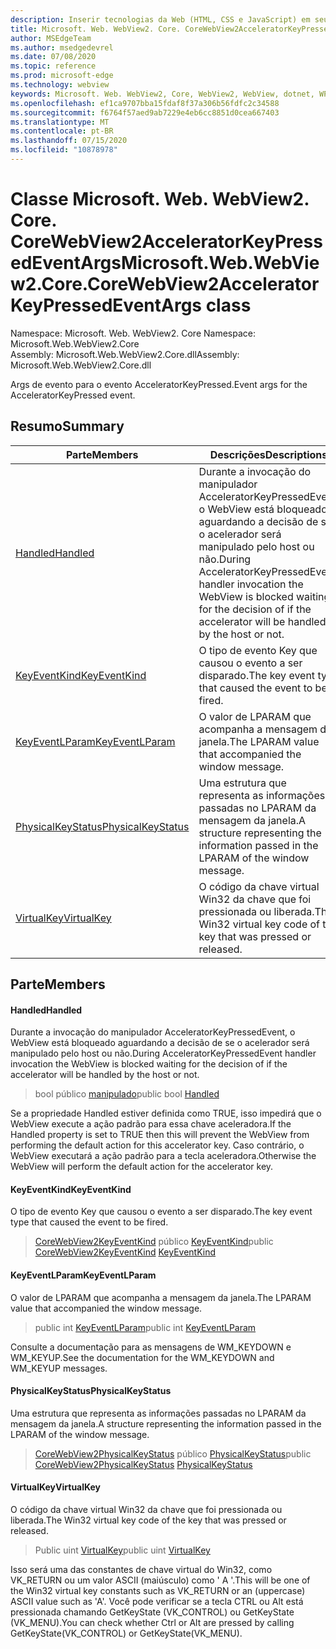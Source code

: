 ```yaml
---
description: Inserir tecnologias da Web (HTML, CSS e JavaScript) em seus aplicativos nativos com o controle WebView2 do Microsoft Edge
title: Microsoft. Web. WebView2. Core. CoreWebView2AcceleratorKeyPressedEventArgs
author: MSEdgeTeam
ms.author: msedgedevrel
ms.date: 07/08/2020
ms.topic: reference
ms.prod: microsoft-edge
ms.technology: webview
keywords: Microsoft. Web. WebView2, Core, WebView2, WebView, dotnet, WPF, WinForms, app, Edge, CoreWebView2, CoreWebView2Controller, controle do navegador, Edge HTML, Microsoft. Web. WebView2. Core. CoreWebView2AcceleratorKeyPressedEventArgs
ms.openlocfilehash: ef1ca9707bba15fdaf8f37a306b56fdfc2c34588
ms.sourcegitcommit: f6764f57aed9ab7229e4eb6cc8851d0cea667403
ms.translationtype: MT
ms.contentlocale: pt-BR
ms.lasthandoff: 07/15/2020
ms.locfileid: "10878978"
---
```

# <span data-ttu-id="c9ab2-104">Classe Microsoft. Web. WebView2. Core. CoreWebView2AcceleratorKeyPressedEventArgs</span><span class="sxs-lookup"><span data-stu-id="c9ab2-104">Microsoft.Web.WebView2.Core.CoreWebView2AcceleratorKeyPressedEventArgs class</span></span> 

<span data-ttu-id="c9ab2-105">Namespace: Microsoft. Web. WebView2. Core </span><span class="sxs-lookup"><span data-stu-id="c9ab2-105">Namespace: Microsoft.Web.WebView2.Core</span></span>\
<span data-ttu-id="c9ab2-106">Assembly: Microsoft.Web.WebView2.Core.dll</span><span class="sxs-lookup"><span data-stu-id="c9ab2-106">Assembly: Microsoft.Web.WebView2.Core.dll</span></span>

<span data-ttu-id="c9ab2-107">Args de evento para o evento AcceleratorKeyPressed.</span><span class="sxs-lookup"><span data-stu-id="c9ab2-107">Event args for the AcceleratorKeyPressed event.</span></span>

## <span data-ttu-id="c9ab2-108">Resumo</span><span class="sxs-lookup"><span data-stu-id="c9ab2-108">Summary</span></span>

 <span data-ttu-id="c9ab2-109">Parte</span><span class="sxs-lookup"><span data-stu-id="c9ab2-109">Members</span></span>                        | <span data-ttu-id="c9ab2-110">Descrições</span><span class="sxs-lookup"><span data-stu-id="c9ab2-110">Descriptions</span></span>
--------------------------------|---------------------------------------------
[<span data-ttu-id="c9ab2-111">Handled</span><span class="sxs-lookup"><span data-stu-id="c9ab2-111">Handled</span></span>](#handled) | <span data-ttu-id="c9ab2-112">Durante a invocação do manipulador AcceleratorKeyPressedEvent, o WebView está bloqueado aguardando a decisão de se o acelerador será manipulado pelo host ou não.</span><span class="sxs-lookup"><span data-stu-id="c9ab2-112">During AcceleratorKeyPressedEvent handler invocation the WebView is blocked waiting for the decision of if the accelerator will be handled by the host or not.</span></span>
[<span data-ttu-id="c9ab2-113">KeyEventKind</span><span class="sxs-lookup"><span data-stu-id="c9ab2-113">KeyEventKind</span></span>](#keyeventkind) | <span data-ttu-id="c9ab2-114">O tipo de evento Key que causou o evento a ser disparado.</span><span class="sxs-lookup"><span data-stu-id="c9ab2-114">The key event type that caused the event to be fired.</span></span>
[<span data-ttu-id="c9ab2-115">KeyEventLParam</span><span class="sxs-lookup"><span data-stu-id="c9ab2-115">KeyEventLParam</span></span>](#keyeventlparam) | <span data-ttu-id="c9ab2-116">O valor de LPARAM que acompanha a mensagem da janela.</span><span class="sxs-lookup"><span data-stu-id="c9ab2-116">The LPARAM value that accompanied the window message.</span></span>
[<span data-ttu-id="c9ab2-117">PhysicalKeyStatus</span><span class="sxs-lookup"><span data-stu-id="c9ab2-117">PhysicalKeyStatus</span></span>](#physicalkeystatus) | <span data-ttu-id="c9ab2-118">Uma estrutura que representa as informações passadas no LPARAM da mensagem da janela.</span><span class="sxs-lookup"><span data-stu-id="c9ab2-118">A structure representing the information passed in the LPARAM of the window message.</span></span>
[<span data-ttu-id="c9ab2-119">VirtualKey</span><span class="sxs-lookup"><span data-stu-id="c9ab2-119">VirtualKey</span></span>](#virtualkey) | <span data-ttu-id="c9ab2-120">O código da chave virtual Win32 da chave que foi pressionada ou liberada.</span><span class="sxs-lookup"><span data-stu-id="c9ab2-120">The Win32 virtual key code of the key that was pressed or released.</span></span>

## <span data-ttu-id="c9ab2-121">Parte</span><span class="sxs-lookup"><span data-stu-id="c9ab2-121">Members</span></span>

#### <span data-ttu-id="c9ab2-122">Handled</span><span class="sxs-lookup"><span data-stu-id="c9ab2-122">Handled</span></span> 

<span data-ttu-id="c9ab2-123">Durante a invocação do manipulador AcceleratorKeyPressedEvent, o WebView está bloqueado aguardando a decisão de se o acelerador será manipulado pelo host ou não.</span><span class="sxs-lookup"><span data-stu-id="c9ab2-123">During AcceleratorKeyPressedEvent handler invocation the WebView is blocked waiting for the decision of if the accelerator will be handled by the host or not.</span></span>

> <span data-ttu-id="c9ab2-124">bool público [manipulado](#handled)</span><span class="sxs-lookup"><span data-stu-id="c9ab2-124">public bool [Handled](#handled)</span></span>

<span data-ttu-id="c9ab2-125">Se a propriedade Handled estiver definida como TRUE, isso impedirá que o WebView execute a ação padrão para essa chave aceleradora.</span><span class="sxs-lookup"><span data-stu-id="c9ab2-125">If the Handled property is set to TRUE then this will prevent the WebView from performing the default action for this accelerator key.</span></span> <span data-ttu-id="c9ab2-126">Caso contrário, o WebView executará a ação padrão para a tecla aceleradora.</span><span class="sxs-lookup"><span data-stu-id="c9ab2-126">Otherwise the WebView will perform the default action for the accelerator key.</span></span>

#### <span data-ttu-id="c9ab2-127">KeyEventKind</span><span class="sxs-lookup"><span data-stu-id="c9ab2-127">KeyEventKind</span></span> 

<span data-ttu-id="c9ab2-128">O tipo de evento Key que causou o evento a ser disparado.</span><span class="sxs-lookup"><span data-stu-id="c9ab2-128">The key event type that caused the event to be fired.</span></span>

> <span data-ttu-id="c9ab2-129">[CoreWebView2KeyEventKind](./namespace-microsoft-web-webview2-core.md) público [KeyEventKind](#keyeventkind)</span><span class="sxs-lookup"><span data-stu-id="c9ab2-129">public [CoreWebView2KeyEventKind](./namespace-microsoft-web-webview2-core.md) [KeyEventKind](#keyeventkind)</span></span>

#### <span data-ttu-id="c9ab2-130">KeyEventLParam</span><span class="sxs-lookup"><span data-stu-id="c9ab2-130">KeyEventLParam</span></span> 

<span data-ttu-id="c9ab2-131">O valor de LPARAM que acompanha a mensagem da janela.</span><span class="sxs-lookup"><span data-stu-id="c9ab2-131">The LPARAM value that accompanied the window message.</span></span>

> <span data-ttu-id="c9ab2-132">public int [KeyEventLParam](#keyeventlparam)</span><span class="sxs-lookup"><span data-stu-id="c9ab2-132">public int [KeyEventLParam](#keyeventlparam)</span></span>

<span data-ttu-id="c9ab2-133">Consulte a documentação para as mensagens de WM_KEYDOWN e WM_KEYUP.</span><span class="sxs-lookup"><span data-stu-id="c9ab2-133">See the documentation for the WM_KEYDOWN and WM_KEYUP messages.</span></span>

#### <span data-ttu-id="c9ab2-134">PhysicalKeyStatus</span><span class="sxs-lookup"><span data-stu-id="c9ab2-134">PhysicalKeyStatus</span></span> 

<span data-ttu-id="c9ab2-135">Uma estrutura que representa as informações passadas no LPARAM da mensagem da janela.</span><span class="sxs-lookup"><span data-stu-id="c9ab2-135">A structure representing the information passed in the LPARAM of the window message.</span></span>

> <span data-ttu-id="c9ab2-136">[CoreWebView2PhysicalKeyStatus](microsoft-web-webview2-core-corewebview2physicalkeystatus.md) público [PhysicalKeyStatus](#physicalkeystatus)</span><span class="sxs-lookup"><span data-stu-id="c9ab2-136">public [CoreWebView2PhysicalKeyStatus](microsoft-web-webview2-core-corewebview2physicalkeystatus.md) [PhysicalKeyStatus](#physicalkeystatus)</span></span>

#### <span data-ttu-id="c9ab2-137">VirtualKey</span><span class="sxs-lookup"><span data-stu-id="c9ab2-137">VirtualKey</span></span> 

<span data-ttu-id="c9ab2-138">O código da chave virtual Win32 da chave que foi pressionada ou liberada.</span><span class="sxs-lookup"><span data-stu-id="c9ab2-138">The Win32 virtual key code of the key that was pressed or released.</span></span>

> <span data-ttu-id="c9ab2-139">Public uint [VirtualKey](#virtualkey)</span><span class="sxs-lookup"><span data-stu-id="c9ab2-139">public uint [VirtualKey](#virtualkey)</span></span>

<span data-ttu-id="c9ab2-140">Isso será uma das constantes de chave virtual do Win32, como VK_RETURN ou um valor ASCII (maiúsculo) como ' A '.</span><span class="sxs-lookup"><span data-stu-id="c9ab2-140">This will be one of the Win32 virtual key constants such as VK_RETURN or an (uppercase) ASCII value such as 'A'.</span></span> <span data-ttu-id="c9ab2-141">Você pode verificar se a tecla CTRL ou Alt está pressionada chamando GetKeyState (VK_CONTROL) ou GetKeyState (VK_MENU).</span><span class="sxs-lookup"><span data-stu-id="c9ab2-141">You can check whether Ctrl or Alt are pressed by calling GetKeyState(VK_CONTROL) or GetKeyState(VK_MENU).</span></span>

